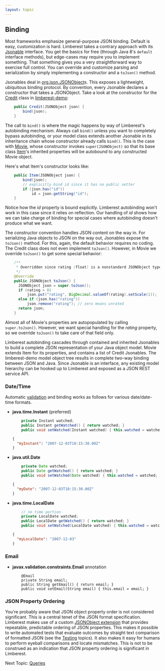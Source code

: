 ```yaml
---
layout: topic
---
```

## Binding
Most frameworks emphasize general-purpose JSON binding.
Default is easy, customization is hard.
Limberest takes a contrary approach with its 
[Jsonable](../javadoc/io/limberest/json/Jsonable) interface.
You get the basics for free (through Java 8's `default` interface methods), but edge-cases 
may require you to implement something.  That something gives you a very straightforward 
way to exercise full control.  You can override and customize parsing and serialization 
by simply implementing a constructor and a `toJson()` method. 

Jsonables deal in [org.json.JSONObject](http://stleary.github.io/JSON-java/org/json/JSONObject.html)s.
This exposes a lightweight, ubiquitous binding protocol. By convention, every Jsonable declares a 
constructor that takes a JSONObject. Take a look at the constructor for the
[Credit](https://github.com/limberest/limberest-demo/blob/master/src/io/limberest/demo/model/Credit.java)
class in [limberest-demo](https://limberest.io/ui/):
```java
    public Credit(JSONObject json) {
        bind(json);
    }
```

The call to `bind()` is where the magic happens by way of Limberest's autobinding mechanism.
Always call `bind()` unless you want to completely bypass autobinding, or your model class extends another
Jsonable in its inheritance chain whose constructor already calls `bind()`.  This is the case with 
[Movie](https://github.com/limberest/limberest-demo/blob/master/src/io/limberest/demo/model/Movie.java),
whose constructor invokes `super(JSONObject)` so that its base class 
[Item](https://github.com/limberest/limberest-demo/blob/master/src/io/limberest/demo/model/Item.java)'s 
inherited properties will be autobound to any constructed Movie object.

Here's what Item's constructor looks like:
```java
    public Item(JSONObject json) {
        bind(json);
        // explicitly bind id since it has no public setter
        if (json.has("id"))
            id = json.getString("id");
    }
```

Notice how the *id* property is bound explicitly.  Limberest autobinding won't work in this case
since it relies on reflection.  Our handling of *id* shows how we can take charge of binding for
special cases where autobinding doesn't produce what we want.

The constructor convention handles JSON content on the way in.  For serializing Java objects to JSON
on the way out, Jsonables expose the `toJson()` method.  For this, again, the default behavior requires
no coding.  The Credit class does not even implement `toJson()`.  However, in Movie we override `toJson()`
to get some special behavior:
```java
    /**
     * Overridden since rating (float) is a nonstandard JSONObject type.
     */
    @Override
    public JSONObject toJson() {
      JSONObject json = super.toJson();
      if (rating > 0)
          json.put("rating", BigDecimal.valueOf(rating).setScale(1));
      else if (json.has("rating"))
          json.remove("rating"); // zero means unrated
      return json;
    }
```

Almost all of Movie's properties are autopopulated by calling `super.toJson()`.  However, we
want special handling for the *rating* property, so we override `toJson()` to take care of that field only.

Limberest autobinding cascades through contained and inherited Jsonables to build a complete JSON 
representation of your Java object model.  Movie extends Item for its properties, and contains a list
of Credit Jsonables.  The limberest-demo model object tree results in complete two-way binding between
JSON and Java.  Since Jsonable is an interface, any existing model hierarchy can be hooked up to Limberest
and exposed as a JSON REST service API.

### Date/Time
Automatic [validation](validation) and binding works as follows for various date/date-time formats.
 - **java.time.Instant** (preferred)
   ```java
       private Instant watched;
       public Instant getWatched() { return watched; }
       public void setWatched(Instant watched) { this.watched = watched; }
   ```
   ```json
   {
     "myInstant": "2007-12-03T10:15:30.00Z"
   }
   ```
 - **java.util.Date**
   ```java
       private Date watched;
       public Date getWatched() { return watched; }
       public void setWatched(Date watched) { this.watched = watched; }
   ```
   ```json
   {
     "myDate": "2007-12-03T10:15:30.00Z"
   }
   ```
 - **java.time.LocalDate**
   ```java
       // no time portion
       private LocalDate watched;
       public LocalDate getWatched() { return watched; }
       public void setWatched(LocalDate watched) { this.watched = watched; }
   ```
   ```json
   {
     "myLocalDate": "2007-12-03"
   }
   ```
### Email
 - **javax.validation.constraints.Email** annotation
   ```
       @Email
       private String email;
       public String getEmail() { return email; }
       public void setEmail(String email) { this.email = email; }
   ```   

### JSON Property Ordering
You're probably aware that JSON object property order is not considered significant.
This is a central tenet of the JSON format specification.  Limberest makes use of a custom
[JSONObject extension](../javadoc/io/limberest/json/JsonObject) that provides repeatable, 
predictable ordering of JSON properties.  This makes it possible to write automated tests that 
evaluate outcomes by straight text comparison of formatted JSON (see the [Testing](requests) topics).
It also makes it easy for humans to perform eyeball comparisons and locate mismatches.
This is not to be construed as an indication that JSON property ordering is significant in Limberest.

Next Topic: [Queries](queries)